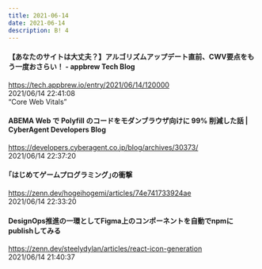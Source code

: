 ```yaml
---
title: 2021-06-14
date: 2021-06-14
description: B! 4
---
```


#### 【あなたのサイトは大丈夫？】アルゴリズムアップデート直前、CWV要点をもう一度おさらい！ - appbrew Tech Blog
https://tech.appbrew.io/entry/2021/06/14/120000<br>
2021/06/14 22:41:08<br>
“Core Web Vitals”


#### ABEMA Web で Polyfill のコードをモダンブラウザ向けに 99% 削減した話 | CyberAgent Developers Blog
https://developers.cyberagent.co.jp/blog/archives/30373/<br>
2021/06/14 22:37:20<br>


#### ｢はじめてゲームプログラミング｣の衝撃
https://zenn.dev/hogeihogemi/articles/74e741733924ae<br>
2021/06/14 22:33:20<br>


#### DesignOps推進の一環としてFigma上のコンポーネントを自動でnpmにpublishしてみる
https://zenn.dev/steelydylan/articles/react-icon-generation<br>
2021/06/14 21:40:37<br>


